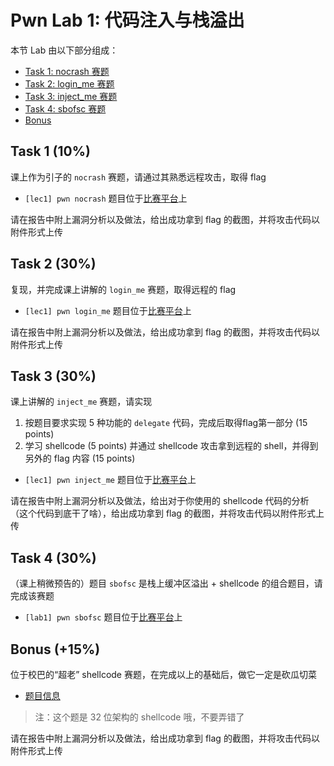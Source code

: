 # Pwn Lab 1: 代码注入与栈溢出

本节 Lab 由以下部分组成：

- [Task 1: nocrash 赛题](#task-1-10)
- [Task 2: login_me 赛题](#task-2-30)
- [Task 3: inject_me 赛题](#task-3-30)
- [Task 4: sbofsc 赛题](#task-4-30)
- [Bonus](#bonus-15)

## Task 1 (10%)

课上作为引子的 `nocrash` 赛题，请通过其熟悉远程攻击，取得 flag

- `[lec1] pwn nocrash` 题目位于[比赛平台](https://ctf.zjusec.com/games/3/challenges)上

请在报告中附上漏洞分析以及做法，给出成功拿到 flag 的截图，并将攻击代码以附件形式上传

## Task 2 (30%)

复现，并完成课上讲解的 `login_me` 赛题，取得远程的 flag

- `[lec1] pwn login_me` 题目位于[比赛平台](https://ctf.zjusec.com/games/3/challenges)上

请在报告中附上漏洞分析以及做法，给出成功拿到 flag 的截图，并将攻击代码以附件形式上传

## Task 3 (30%)

课上讲解的 `inject_me` 赛题，请实现

1. 按题目要求实现 5 种功能的 `delegate` 代码，完成后取得flag第一部分 (15 points)
2. 学习 shellcode (5 points) 并通过 shellcode 攻击拿到远程的 shell，并得到另外的 flag 内容 (15 points)

- `[lec1] pwn inject_me` 题目位于[比赛平台](https://ctf.zjusec.com/games/3/challenges)上

请在报告中附上漏洞分析以及做法，给出对于你使用的 shellcode 代码的分析（这个代码到底干了啥），给出成功拿到 flag 的截图，并将攻击代码以附件形式上传

## Task 4 (30%)

（课上稍微预告的）题目 `sbofsc` 是栈上缓冲区溢出 + shellcode 的组合题目，请完成该赛题

- `[lab1] pwn sbofsc` 题目位于[比赛平台](https://ctf.zjusec.com/games/3/challenges)上

## Bonus (+15%)

位于校巴的“超老” shellcode 赛题，在完成以上的基础后，做它一定是砍瓜切菜

- [题目信息](https://zjusec.com/challenges/7)

> 注：这个题是 32 位架构的 shellcode 哦，不要弄错了

请在报告中附上漏洞分析以及做法，给出成功拿到 flag 的截图，并将攻击代码以附件形式上传